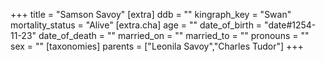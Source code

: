 +++
title = "Samson Savoy"
[extra]
ddb = ""
kingraph_key = "Swan"
mortality_status = "Alive"
[extra.cha]
age = ""
date_of_birth = "date#1254-11-23"
date_of_death = ""
married_on = ""
married_to = ""
pronouns = ""
sex = ""
[taxonomies]
parents = ["Leonila Savoy","Charles Tudor"]
+++

